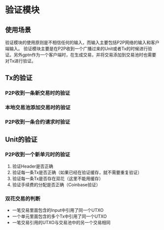 # 验证模块
## 使用场景
验证模块的使用原则是不相信任何的输入，而输入主要包括P2P网络的输入和客户端输入。
验证模块主要是在P2P收到一个广播过来的Unit或者Tx的时候进行验证。另外gptn作为一个客户端时，在生成交易，并将交易添加到交易池时也需要对Tx进行验证。

## Tx的验证
### P2P收到一条新交易时的验证
### 本地交易池添加交易时的验证
### P2P收到一条合约请求时验证
## Unit的验证
### P2P收到一个新单元时的验证
1. 验证Header是否正确
2. 验证每一条Tx是否正确（如果已经在验证缓存，就不需要重复验证）
3. 验证每一条Tx是否存在双花（这里不能用缓存）
4. 验证手续费的分配是否正确（Coinbase验证）

### 双花交易的判断
* 一笔交易里面包含的Input中引用了同一个UTXO
* 一个单元里面包含的多个Tx中引用了同一个UTXO
* 一笔交易引用的UTXO与交易池中的另一个交易相同